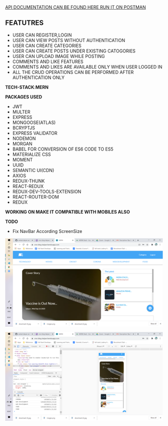 [API DOCUMENTATION CAN BE FOUND HERE RUN IT ON POSTMAN](https://documenter.getpostman.com/view/11110002/TVK8c1Jq)




## FEATUTRES


 - USER CAN REGISTER,LOGIN
 - USER CAN VIEW POSTS WITHOUT AUTHENTICATION
 - USER CAN CREATE CATEGORIES
 - USER CAN CREATE POSTS UNDER EXISTING CATOGORIES
 - USER CAN UPLOAD IMAGE WHILE POSTING
 - COMMENTS AND LIKE FEATURES
 - COMMENTS AND LIKES ARE AVAILABLE ONLY WHEN USER LOGGED IN
 - ALL THE CRUD OPERATIONS CAN BE PERFORMED AFTER AUTHENTICATION ONLY



**TECH-STACK**:**MERN**



**PACKAGES USED**
 - JWT
 - MULTER
 - EXPRESS
 - MONGOOSE(ATLAS)
 - BCRYPTJS
 - EXPRESS VALIDATOR
 - NODEMON
 - MORGAN
 - BABEL FOR CONVERSION OF ES6 CODE TO ES5
 - MATERIALIZE CSS
 - MOMENT
 - UUID
 - SEMANTIC UI(CDN)
 - AXIOS
 - REDUX-THUNK
 - REACT-REDUX
 - REDUX-DEV-TOOLS-EXTENSION
 - REACT-ROUTER-DOM
 - REDUX


**WORKING ON MAKE IT COMPATIBLE WITH MOBILES ALSO**

**TODO**

 - Fix NavBar According ScreenSize

![DESKTOP](https://github.com/venkat-kalyan-au7/cms-blog/blob/master/Screenshot%20%2853%29.png)


![MOBILE](https://github.com/venkat-kalyan-au7/cms-blog/blob/master/Screenshot%20%2854%29.png)
